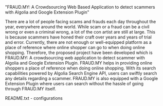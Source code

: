 "FRAUD.MY: A Crowdsourcing Web Based Application to detect scammers with Algolia and Google Extension Plugin"

There are a lot of people facing scams and frauds each day throughout the year, everywhere around the world. While scam or a fraud can be a civil wrong or even a criminal wrong, a lot of the con artist are still at large. This is because scammers have honed their craft over years and years of trial and error. Currently, there are not enough or well-equipped platform as a place of reference where online shopper can go to when doing online shopping. Therefore, the proposed project have been developed which is FRAUD.MY: A crowdsourcing web application to detect scammer with Algolia and Google Extension Plugin. FRAUD.MY helps in providing online shoppers a place of reference when doing online shopping. With its search capabilities powered by Algolia Search Engine API, users can swiftly search any details regarding a scammer. FRAUD.MY is also equipped with a Google Extension Plugin where users can search without the hassle of going through FRAUD.MY itself.

README.txt - configurations 
